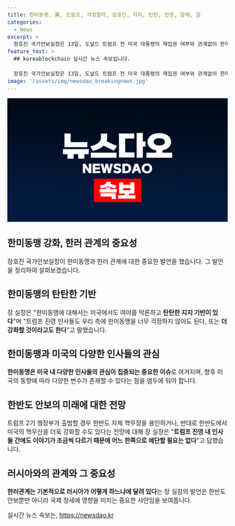 ```yaml
---
title: 한미동행, 美, 트럼프, 걱정말라, 장호진, 지지, 탄탄, 진영, 말해, 말
categories:
  - News
excerpt: >
  장호진 국가안보실장은 13일, 도널드 트럼프 전 미국 대통령의 재집권 여부와 관계없이 한미동맹이 강화될 것이라고 밝혔다. 그는 미국 내 여야를 막론하고 한미동맹에 대한 탄탄한 지지가 있으며, 트럼프 진영도 한미동맹을 미국이 걱정할 필요가 없거나 더 강화될 것이라고 언급했다. 또한, 러시아의 행동에 따라 한러 관계와 정책의 향배가 결정될 것으로 보이며, 최근 러북 간의 군사 협력은 한러 관계를 깨고 역행하는 요인이라고 지적했다.
feature_text: >
  ## koreablockchain 실시간 뉴스 속보입니다.

  장호진 국가안보실장은 13일, 도널드 트럼프 전 미국 대통령의 재집권 여부와 관계없이 한미동맹이 강화될 것이라고 밝혔다. 그는 미국 내 여야를 막론하고 한미동맹에 대한 탄탄한 지지가 있으며, 트럼프 진영도 한미동맹을 미국이 걱정할 필요가 없거나 더 강화될 것이라고 언급했다. 또한, 러시아의 행동에 따라 한러 관계와 정책의 향배가 결정될 것으로 보이며, 최근 러북 간의 군사 협력은 한러 관계를 깨고 역행하는 요인이라고 지적했다.
image: '/assets/img/newsdao_breakingnews.jpg'
---
```


<p><img src="/assets/img/newsdao_breakingnews.jpg" alt="koreablockchain 속보" /></p>

<h2 data-ke-size="size26">한미동맹 강화, 한러 관계의 중요성</h2>

<p data-ke-size="size16">장호진 국가안보실장이 한미동맹과 한러 관계에 대한 중요한 발언을 했습니다. 그 발언을 정리하여 살펴보겠습니다.</p>

<h2 data-ke-size="size24">한미동맹의 탄탄한 기반</h2>

<p data-ke-size="size16">장 실장은 "한미동맹에 대해서는 미국에서도 여야를 막론하고 <b>탄탄한 지지 기반이 있다</b>"며 "트럼프 진영 인사들도 우리 측에 한미동맹을 너무 걱정하지 않아도 된다, 또는 <b>더 강화할 것이라고도 한다</b>"고 말했습니다.</p>

<h2 data-ke-size="size24">한미동맹과 미국의 다양한 인사들의 관심</h2>

<p data-ke-size="size16"><b>한미동맹은 미국 내 다양한 인사들의 관심이 집중되는 중요한 이슈</b>로 여겨지며, 향후 미국의 동향에 따라 다양한 변수가 존재할 수 있다는 점을 염두에 둬야 합니다.</p>

<h2 data-ke-size="size24">한반도 안보의 미래에 대한 전망</h2>

<p data-ke-size="size16">트럼프 2기 행정부가 출범할 경우 한반도 자체 핵무장을 용인하거나, 반대로 한반도에서 미국의 핵우산을 더욱 강화할 수도 있다는 전망에 대해 장 실장은 "<b>트럼프 진영 내 인사들 간에도 이야기가 조금씩 다르기 때문에 어느 한쪽으로 예단할 필요는 없다</b>"고 답했습니다.</p>

<h2 data-ke-size="size24">러시아와의 관계와 그 중요성</h2>

<p data-ke-size="size16"><b>한러관계는 기본적으로 러시아가 어떻게 하느냐에 달려 있다</b>는 장 실장의 발언은 한반도 안보뿐만 아니라 국제 정세에 영향을 미치는 중요한 사안임을 보여줍니다.</p>
실시간 뉴스 속보는, <a href="https://newsdao.kr" rel="dofollow">https://newsdao.kr</a>


